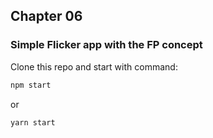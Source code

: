 ## Chapter 06 

### Simple Flicker app with the FP concept

Clone this repo and start with command:

```bash
npm start
```

or

```bash
yarn start
```
